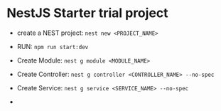# NestJS Starter trial project

- create a NEST project: ```nest new <PROJECT_NAME>```
- RUN: ```npm run start:dev```
- Create Module: ```nest g module <MODULE_NAME>```
- Create Controller: ```nest g controller <CONTROLLER_NAME> --no-spec```
- Create Service: ```nest g service <SERVICE_NAME> --no-spec```

- 